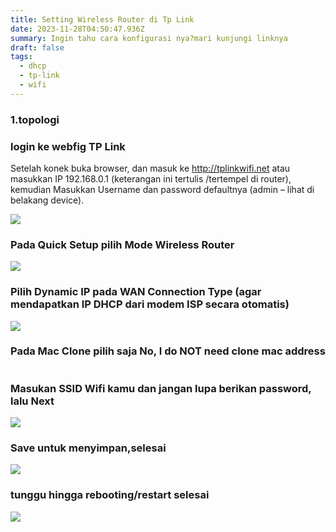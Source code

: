 ```yaml
---
title: Setting Wireless Router di Tp Link
date: 2023-11-28T04:50:47.936Z
summary: Ingin tahu cara konfigurasi nya?mari kunjungi linknya
draft: false
tags:
  - dhcp
  - tp-link
  - wifi
---
```

### 1.topologi

### login ke webfig TP Link

Setelah konek buka browser, dan masuk ke http://tplinkwifi.net atau masukkan IP 192.168.0.1 (keterangan ini tertulis /tertempel di router), kemudian Masukkan Username dan password defaultnya (admin – lihat di belakang device).

![](/images/uploads/100-06-tplink-tl-wr840n-wisp.png)

### Pada Quick Setup pilih Mode Wireless Router

![](/images/uploads/img_20231128_123923.jpg)

### Pilih Dynamic IP pada WAN Connection Type (agar mendapatkan IP DHCP dari modem ISP secara otomatis)

![](/images/uploads/img_20231128_123523.jpg)

### Pada Mac Clone pilih saja No, I do NOT need clone mac address

![]()

### Masukan SSID Wifi kamu dan jangan lupa berikan password, lalu Next

![](/images/uploads/img_20231128_123807.jpg)

### Save untuk menyimpan,selesai

![](/images/uploads/img_20231128_123838.jpg)

### tunggu hingga rebooting/restart selesai

![](/images/uploads/6.-tunggu-hingga-proses-rebooting-selesai.jpg)